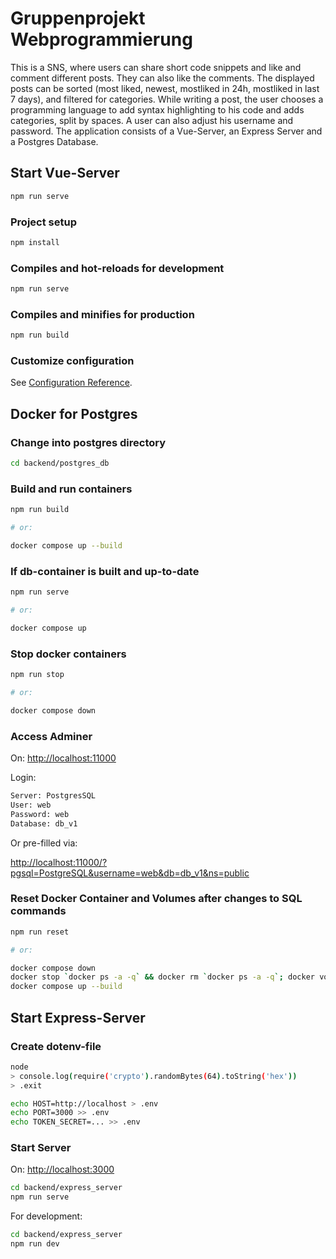 # Gruppenprojekt Webprogrammierung

This is a SNS, where users can share short code snippets and like and comment different posts. They can also like the comments. The displayed posts can be sorted (most liked, newest, mostliked in 24h, mostliked in last 7 days), and filtered for categories.
While writing a post, the user chooses a programming language to add syntax highlighting to his code and adds categories, split by spaces. A user can also adjust his username and password.
The application consists of a Vue-Server, an Express Server and a Postgres Database.

## Start Vue-Server

```bash
npm run serve
```

### Project setup

```bash
npm install
```

### Compiles and hot-reloads for development

```bash
npm run serve
```

### Compiles and minifies for production

```bash
npm run build
```

### Customize configuration

See [Configuration Reference](https://cli.vuejs.org/config/).

## Docker for Postgres

### Change into postgres directory

```bash
cd backend/postgres_db
```

### Build and run containers

```bash
npm run build 

# or:

docker compose up --build
```

### If db-container is built and up-to-date

```bash
npm run serve

# or:

docker compose up
```

### Stop docker containers

```bash
npm run stop

# or: 

docker compose down
```

### Access Adminer

On: <http://localhost:11000>

Login:

```bash
Server: PostgresSQL
User: web
Password: web
Database: db_v1
```

Or pre-filled via:

<http://localhost:11000/?pgsql=PostgreSQL&username=web&db=db_v1&ns=public>

### Reset Docker Container and Volumes after changes to SQL commands

```bash
npm run reset

# or:

docker compose down
docker stop `docker ps -a -q` && docker rm `docker ps -a -q`; docker volume prune 
docker compose up --build
```

## Start Express-Server

### Create dotenv-file

```bash
node
> console.log(require('crypto').randomBytes(64).toString('hex'))
> .exit

echo HOST=http://localhost > .env
echo PORT=3000 >> .env
echo TOKEN_SECRET=... >> .env
```

### Start Server

On: <http://localhost:3000>

```bash
cd backend/express_server
npm run serve
```

For development:

```bash
cd backend/express_server
npm run dev
```
